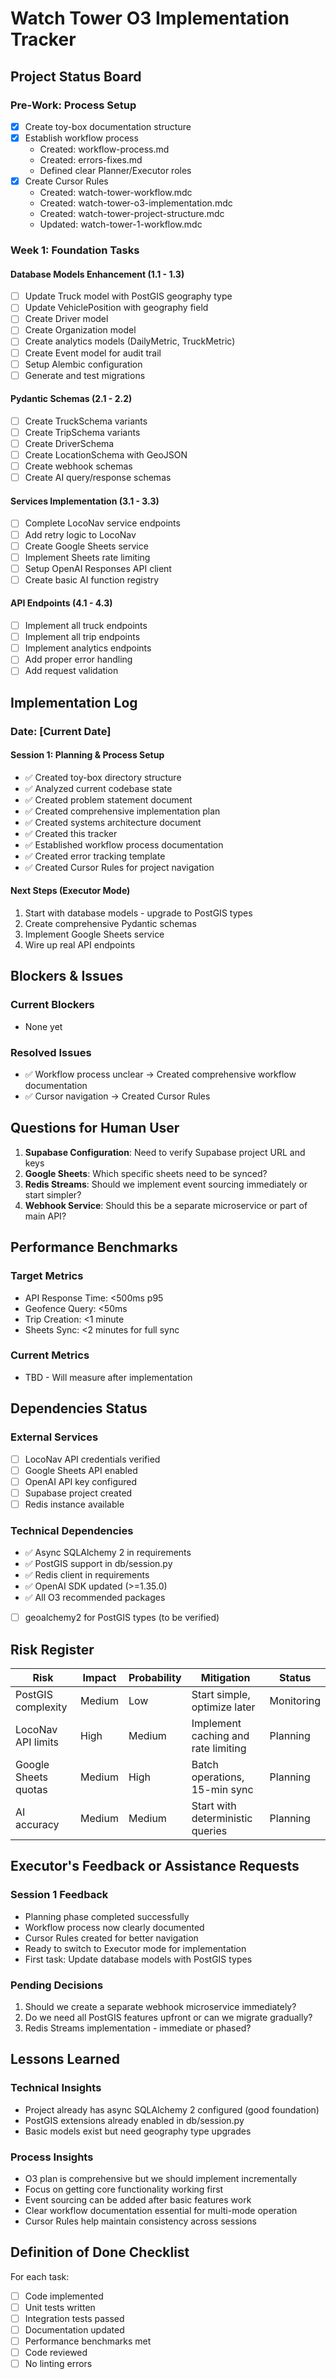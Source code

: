 # Watch Tower O3 Implementation Tracker

## Project Status Board

### Pre-Work: Process Setup
- [x] Create toy-box documentation structure
- [x] Establish workflow process
  - Created: workflow-process.md
  - Created: errors-fixes.md
  - Defined clear Planner/Executor roles
- [x] Create Cursor Rules
  - Created: watch-tower-workflow.mdc
  - Created: watch-tower-o3-implementation.mdc
  - Created: watch-tower-project-structure.mdc
  - Updated: watch-tower-1-workflow.mdc

### Week 1: Foundation Tasks

#### Database Models Enhancement (1.1 - 1.3)
- [ ] Update Truck model with PostGIS geography type
- [ ] Update VehiclePosition with geography field
- [ ] Create Driver model
- [ ] Create Organization model
- [ ] Create analytics models (DailyMetric, TruckMetric)
- [ ] Create Event model for audit trail
- [ ] Setup Alembic configuration
- [ ] Generate and test migrations

#### Pydantic Schemas (2.1 - 2.2)
- [ ] Create TruckSchema variants
- [ ] Create TripSchema variants
- [ ] Create DriverSchema
- [ ] Create LocationSchema with GeoJSON
- [ ] Create webhook schemas
- [ ] Create AI query/response schemas

#### Services Implementation (3.1 - 3.3)
- [ ] Complete LocoNav service endpoints
- [ ] Add retry logic to LocoNav
- [ ] Create Google Sheets service
- [ ] Implement Sheets rate limiting
- [ ] Setup OpenAI Responses API client
- [ ] Create basic AI function registry

#### API Endpoints (4.1 - 4.3)
- [ ] Implement all truck endpoints
- [ ] Implement all trip endpoints
- [ ] Implement analytics endpoints
- [ ] Add proper error handling
- [ ] Add request validation

## Implementation Log

### Date: [Current Date]

#### Session 1: Planning & Process Setup
- ✅ Created toy-box directory structure
- ✅ Analyzed current codebase state
- ✅ Created problem statement document
- ✅ Created comprehensive implementation plan
- ✅ Created systems architecture document
- ✅ Created this tracker
- ✅ Established workflow process documentation
- ✅ Created error tracking template
- ✅ Created Cursor Rules for project navigation

#### Next Steps (Executor Mode)
1. Start with database models - upgrade to PostGIS types
2. Create comprehensive Pydantic schemas
3. Implement Google Sheets service
4. Wire up real API endpoints

## Blockers & Issues

### Current Blockers
- None yet

### Resolved Issues
- ✅ Workflow process unclear → Created comprehensive workflow documentation
- ✅ Cursor navigation → Created Cursor Rules

## Questions for Human User

1. **Supabase Configuration**: Need to verify Supabase project URL and keys
2. **Google Sheets**: Which specific sheets need to be synced?
3. **Redis Streams**: Should we implement event sourcing immediately or start simpler?
4. **Webhook Service**: Should this be a separate microservice or part of main API?

## Performance Benchmarks

### Target Metrics
- API Response Time: <500ms p95
- Geofence Query: <50ms
- Trip Creation: <1 minute
- Sheets Sync: <2 minutes for full sync

### Current Metrics
- TBD - Will measure after implementation

## Dependencies Status

### External Services
- [ ] LocoNav API credentials verified
- [ ] Google Sheets API enabled
- [ ] OpenAI API key configured
- [ ] Supabase project created
- [ ] Redis instance available

### Technical Dependencies
- ✅ Async SQLAlchemy 2 in requirements
- ✅ PostGIS support in db/session.py
- ✅ Redis client in requirements
- ✅ OpenAI SDK updated (>=1.35.0)
- ✅ All O3 recommended packages
- [ ] geoalchemy2 for PostGIS types (to be verified)

## Risk Register

| Risk | Impact | Probability | Mitigation | Status |
|------|--------|-------------|------------|--------|
| PostGIS complexity | Medium | Low | Start simple, optimize later | Monitoring |
| LocoNav API limits | High | Medium | Implement caching and rate limiting | Planning |
| Google Sheets quotas | Medium | High | Batch operations, 15-min sync | Planning |
| AI accuracy | Medium | Medium | Start with deterministic queries | Planning |

## Executor's Feedback or Assistance Requests

### Session 1 Feedback
- Planning phase completed successfully
- Workflow process now clearly documented
- Cursor Rules created for better navigation
- Ready to switch to Executor mode for implementation
- First task: Update database models with PostGIS types

### Pending Decisions
1. Should we create a separate webhook microservice immediately?
2. Do we need all PostGIS features upfront or can we migrate gradually?
3. Redis Streams implementation - immediate or phased?

## Lessons Learned

### Technical Insights
- Project already has async SQLAlchemy 2 configured (good foundation)
- PostGIS extensions already enabled in db/session.py
- Basic models exist but need geography type upgrades

### Process Insights
- O3 plan is comprehensive but we should implement incrementally
- Focus on getting core functionality working first
- Event sourcing can be added after basic features work
- Clear workflow documentation essential for multi-mode operation
- Cursor Rules help maintain consistency across sessions

## Definition of Done Checklist

For each task:
- [ ] Code implemented
- [ ] Unit tests written
- [ ] Integration tests passed
- [ ] Documentation updated
- [ ] Performance benchmarks met
- [ ] Code reviewed
- [ ] No linting errors 
